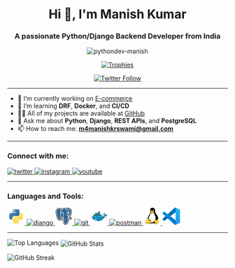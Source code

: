 <h1 align="center">Hi 👋, I'm Manish Kumar</h1>
<h3 align="center">A passionate Python/Django Backend Developer from India</h3>

<p align="center">
  <img src="https://komarev.com/ghpvc/?username=pythondev-manish&label=Profile%20views&color=0e75b6&style=flat" alt="pythondev-manish" />
</p>

<p align="center">
  <a href="https://github.com/ryo-ma/github-profile-trophy">
    <img src="https://github-profile-trophy.vercel.app/?username=pythondev-manish&theme=algolia" alt="Trophies" />
  </a>
</p>

<p align="center">
  <a href="https://twitter.com/dreamer_manish" target="_blank">
    <img src="https://img.shields.io/twitter/follow/dreamer_manish?logo=twitter&style=for-the-badge" alt="Twitter Follow" />
  </a>
</p>

---

- 🔭 I’m currently working on [E-commerce](https://github.com/pythondev-manish/E-commerce)
- 🌱 I’m learning **DRF**, **Docker**, and **CI/CD**
- 👨‍💻 All of my projects are available at [GitHub](https://github.com/pythondev-manish?tab=repositories)
- 💬 Ask me about **Python**, **Django**, **REST APIs**, and **PostgreSQL**
- 📫 How to reach me: **m4manishkrswami@gmail.com**

---

<h3 align="left">Connect with me:</h3>
<p align="left">
  <a href="https://twitter.com/dreamer_manish" target="_blank">
    <img src="https://raw.githubusercontent.com/rahuldkjain/github-profile-readme-generator/master/src/images/icons/Social/twitter.svg" alt="twitter" height="30" width="40" />
  </a>
  <a href="https://instagram.com/day.dreamer_manish" target="_blank">
    <img src="https://raw.githubusercontent.com/rahuldkjain/github-profile-readme-generator/master/src/images/icons/Social/instagram.svg" alt="instagram" height="30" width="40" />
  </a>
  <a href="https://www.youtube.com/@flutterdev_manish" target="_blank">
    <img src="https://raw.githubusercontent.com/rahuldkjain/github-profile-readme-generator/master/src/images/icons/Social/youtube.svg" alt="youtube" height="30" width="40" />
  </a>
</p>

---

<h3 align="left">Languages and Tools:</h3>
<p align="left">
  <a href="https://www.python.org" target="_blank" rel="noreferrer">
    <img src="https://raw.githubusercontent.com/devicons/devicon/master/icons/python/python-original.svg" alt="python" width="40" height="40"/>
  </a>
  <a href="https://www.djangoproject.com/" target="_blank" rel="noreferrer">
    <img src="https://static.djangoproject.com/img/logos/django-logo-positive.svg" alt="django" width="60" height="40"/>
  </a>
  <a href="https://www.postgresql.org/" target="_blank" rel="noreferrer">
    <img src="https://raw.githubusercontent.com/devicons/devicon/master/icons/postgresql/postgresql-original.svg" alt="postgresql" width="40" height="40"/>
  </a>
  <a href="https://git-scm.com/" target="_blank" rel="noreferrer">
    <img src="https://www.vectorlogo.zone/logos/git-scm/git-scm-icon.svg" alt="git" width="40" height="40"/>
  </a>
  <a href="https://www.docker.com/" target="_blank" rel="noreferrer">
    <img src="https://raw.githubusercontent.com/devicons/devicon/master/icons/docker/docker-original.svg" alt="docker" width="40" height="40"/>
  </a>
  <a href="https://postman.com" target="_blank" rel="noreferrer">
    <img src="https://www.vectorlogo.zone/logos/getpostman/getpostman-icon.svg" alt="postman" width="40" height="40"/>
  </a>
  <a href="https://www.linux.org/" target="_blank" rel="noreferrer">
    <img src="https://raw.githubusercontent.com/devicons/devicon/master/icons/linux/linux-original.svg" alt="linux" width="40" height="40"/>
  </a>
  <a href="https://code.visualstudio.com/" target="_blank" rel="noreferrer">
    <img src="https://raw.githubusercontent.com/devicons/devicon/master/icons/vscode/vscode-original.svg" alt="vscode" width="40" height="40"/>
  </a>
</p>

---

<p>
  <img align="left" src="https://github-readme-stats.vercel.app/api/top-langs/?username=pythondev-manish&layout=compact&theme=dark" alt="Top Languages" />
</p>

<p>&nbsp;<img align="center" src="https://github-readme-stats.vercel.app/api?username=pythondev-manish&show_icons=true&theme=dark" alt="GitHub Stats" /></p>

<p><img align="center" src="https://github-readme-streak-stats.herokuapp.com/?user=pythondev-manish&theme=dark" alt="GitHub Streak" /></p>
